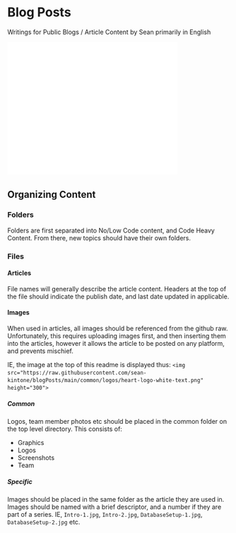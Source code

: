 # Blog Posts
Writings for Public Blogs / Article Content by Sean primarily in English

<img src="https://raw.githubusercontent.com/sean-kintone/blogPosts/main/common/logos/heart-logo-white-text.png" height="300">

## Organizing Content

### Folders

Folders are first separated into No/Low Code content, and Code Heavy Content. From there, new topics should have their own folders.

### Files

#### Articles
File names will generally describe the article content. Headers at the top of the file should indicate the publish date, and last date updated in applicable.

#### Images

When used in articles, all images should be referenced from the github raw. Unfortunately, this requires uploading images first, and then inserting them into the articles, however it allows the article to be posted on any platform, and prevents mischief.

IE, the image at the top of this readme is displayed thus:
`<img src="https://raw.githubusercontent.com/sean-kintone/blogPosts/main/common/logos/heart-logo-white-text.png" height="300">`

##### Common
Logos, team member photos etc should be placed in the common folder on the top level directory. This consists of:
* Graphics
* Logos
* Screenshots
* Team

##### Specific
Images should be placed in the same folder as the article they are used in. Images should be named with a brief descriptor, and a number if they are part of a series. IE, `Intro-1.jpg`, `Intro-2.jpg`, `DatabaseSetup-1.jpg`, `DatabaseSetup-2.jpg` etc.